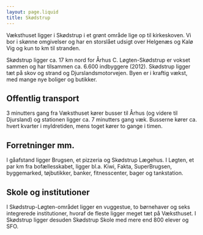 ```yaml
---
layout: page.liquid
title: Skødstrup
---
```


Væksthuset ligger i Skødstrup i et grønt område lige op til kirkeskoven. Vi
bor i skønne omgivelser og har en storslået udsigt over Helgenæs og Kalø Vig
og kun to km til stranden.

Skødstrup ligger ca. 17 km nord for Århus C. Løgten-Skødstrup er vokset sammen
og har tilsammen ca. 6.600 indbyggere (2012). Skødstrup ligger tæt på skov og
strand og Djurslandsmotorvejen. Byen er i kraftig vækst, med mange nye boliger
og butikker.

## Offentlig transport

3 minutters gang fra Væksthuset kører busser til Århus (og videre til
Djursland) og stationen ligger ca. 7 minutters gang væk. Busserne kører ca.
hvert kvarter i myldretiden, mens toget kører to gange i timen.

## Forretninger mm.

I gåafstand ligger Brugsen, et pizzeria og Skødstrup Lægehus. I Løgten, et par
km fra bofællesskabet, ligger bl.a. Kiwi, Fakta, SuperBrugsen, byggemarked,
tøjbutikker, banker, fitnesscenter, bager og tankstation.

## Skole og institutioner

I Skødstrup-Løgten-området ligger en vuggestue, to børnehaver og seks
integrerede institutioner, hvoraf de fleste ligger meget tæt på Væksthuset. I
Skødstrup ligger desuden Skødstrup Skole med mere end 800 elever og SFO.
